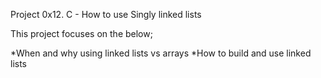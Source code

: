 Project 0x12. C - How to use Singly linked lists

This project focuses on the below; 

*When and why using linked lists vs arrays
*How to build and use linked lists
